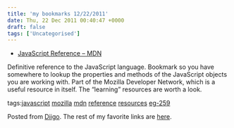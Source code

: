 ```yaml
---
title: 'my bookmarks 12/22/2011'
date: Thu, 22 Dec 2011 00:40:47 +0000
draft: false
tags: ['Uncategorised']
---
```


*   [JavaScript Reference – MDN](https://developer.mozilla.org/en/JavaScript/Reference)

Definitive reference to the JavaScript language. Bookmark so you have somewhere to lookup the properties and methods of the JavaScript objects you are working with. Part of the Mozilla Developer Network, which is a useful resource in itself. The “learning” resources are worth a look.

tags:[javascript](http://www.diigo.com/user/cpjobling/javascript) [mozilla](http://www.diigo.com/user/cpjobling/mozilla) [mdn](http://www.diigo.com/user/cpjobling/mdn) [reference](http://www.diigo.com/user/cpjobling/reference) [resources](http://www.diigo.com/user/cpjobling/resources) [eg-259](http://www.diigo.com/user/cpjobling/eg-259)

Posted from [Diigo](http://www.diigo.com). The rest of my favorite links are [here](http://www.diigo.com/user/cpjobling).
